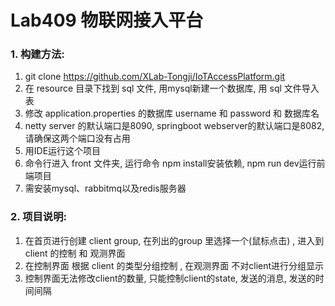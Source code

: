 # Lab409 物联网接入平台

### 1. 构建方法: 

1. git clone https://github.com/XLab-Tongji/IoTAccessPlatform.git
2. 在 resource 目录下找到 sql 文件, 用mysql新建一个数据库, 用 sql 文件导入表 
3. 修改 application.properties 的数据库 username 和 password 和 数据库名
4. netty server 的默认端口是8090, springboot webserver的默认端口是8082, 请确保这两个端口没有占用
5. 用IDE运行这个项目
6. 命令行进入 front 文件夹, 运行命令 npm install安装依赖, npm run dev运行前端项目
7. 需安装mysql、rabbitmq以及redis服务器



### 2. 项目说明: 

1. 在首页进行创建 client group,  在列出的group 里选择一个(鼠标点击) , 进入到 client 的控制 和 观测界面
2. 在控制界面 根据 client 的类型分组控制 , 在观测界面 不对client进行分组显示
3. 控制界面无法修改client的数量, 只能控制client的state, 发送的消息, 发送的时间间隔





